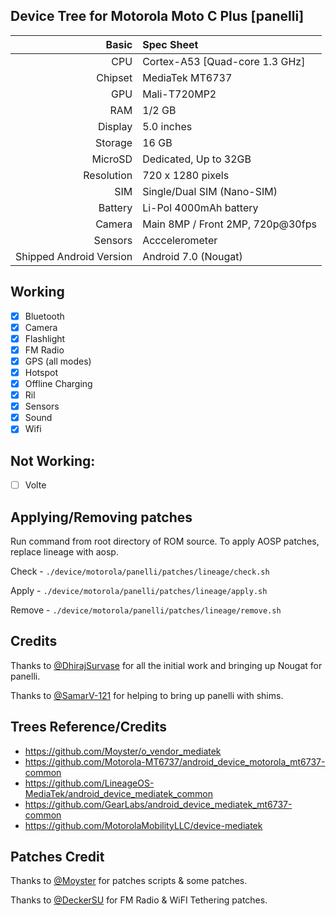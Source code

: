## Device Tree for Motorola Moto C Plus [panelli]

Basic | Spec Sheet
-------:|:-------------------------
CPU | Cortex-A53 [Quad-core 1.3 GHz]
Chipset | MediaTek MT6737
GPU | Mali-T720MP2
RAM | 1/2 GB
Display | 5.0 inches
Storage | 16 GB
MicroSD | Dedicated, Up to 32GB
Resolution | 720 x 1280 pixels
SIM | Single/Dual SIM (Nano-SIM)
Battery | Li-Pol 4000mAh battery
Camera | Main 8MP / Front 2MP, 720p@30fps
Sensors | Acccelerometer
Shipped Android Version | Android 7.0 (Nougat)

## Working
- [x] Bluetooth
- [x] Camera
- [x] Flashlight
- [x] FM Radio
- [x] GPS (all modes)
- [x] Hotspot
- [x] Offline Charging
- [x] Ril
- [x] Sensors
- [x] Sound
- [x] Wifi

## Not Working:
- [ ] Volte

## Applying/Removing patches
Run command from root directory of ROM source. To apply AOSP patches, replace lineage with aosp.

Check - `./device/motorola/panelli/patches/lineage/check.sh`

Apply - `./device/motorola/panelli/patches/lineage/apply.sh`

Remove - `./device/motorola/panelli/patches/lineage/remove.sh`


## Credits
Thanks to [@DhirajSurvase](https://github.com/DhirajSurvase) for all the initial work and bringing up Nougat for panelli.

Thanks to [@SamarV-121](https://github.com/SamarV-121) for helping to bring up panelli with shims.

## Trees Reference/Credits
- https://github.com/Moyster/o_vendor_mediatek
- https://github.com/Motorola-MT6737/android_device_motorola_mt6737-common
- https://github.com/LineageOS-MediaTek/android_device_mediatek_common
- https://github.com/GearLabs/android_device_mediatek_mt6737-common
- https://github.com/MotorolaMobilityLLC/device-mediatek

## Patches Credit
Thanks to [@Moyster](https://github.com/Moyster) for patches scripts & some patches.

Thanks to [@DeckerSU](https://github.com/DeckerSU) for FM Radio & WiFI Tethering patches.

